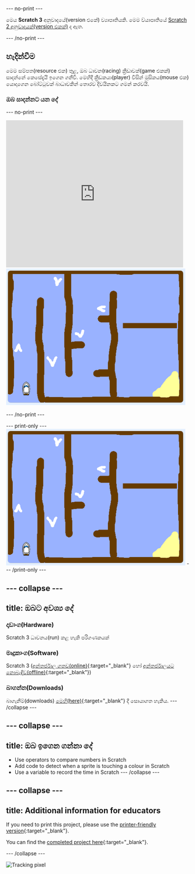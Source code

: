 \--- no-print \---

මෙය **Scratch 3** අනුවාදයේ(version එකේ) ව්‍යාපෘතියකි. මෙම ව්යාපෘතියේ [Scratch 2 අනුවාදයක්(version එකක්)](https://projects.raspberrypi.org/en/projects/boat-race-scratch2) ද ඇත.

\--- /no-print \---

## හැදින්වීම

මෙම සම්පත(resource එක) තුළ, ඔබ ධාවන(racing) ක්‍රීඩාවක්(game එකක්) සාදන්නේ කෙසේදැයි ඉගෙන ගනීවි. මෙහිදී ක්‍රීඩකයා(player) විසින් මූසිකය(mouse එක) යොදාගෙන බෝට්ටුවක් බාධාවකින් තොරව දිවයිනකට ගමන් කරවයි.

### ඔබ සාදන්නට යන දේ

\--- no-print \---

<div class="scratch-preview">
  <iframe allowtransparency="true" width="485" height="402" src="https://scratch.mit.edu/projects/embed/276662533/?autostart=false" frameborder="0" scrolling="no"></iframe>
  <img src="images/boat_race_demo.png">
</div>

\--- /no-print \---

\--- print-only \--- ![boat race demo](images/boat_race_demo.png) \--- /print-only \---

## \--- collapse \---

## title: ඔබට අවශ්‍ය දේ

### දෘඩාංග(Hardware)

Scratch 3 ධාවනය(run) කළ හැකි පරිගණකයක්

### මෘදුකාංග(Software)

Scratch 3 ([අන්තර්ජාල ගතව(online)](https://rpf.io/scratchon){:target="_blank"} හෝ [අන්තර්ජාලයට නොබැඳිව(offline)](https://rpf.io/scratchoff){:target="_blank"})

### බාගන්න(Downloads)

බාගැනීම්(downloads) [මෙහි(here)](http://rpf.io/p/en/boat-race-go){:target="_blank"} දී සොයාගත හැකිය. \--- /collapse \---

## \--- collapse \---

## title: ඔබ ඉගෙන ගන්නා දේ

- Use operators to compare numbers in Scratch
- Add code to detect when a sprite is touching a colour in Scratch
- Use a variable to record the time in Scratch \--- /collapse \---

## \--- collapse \---

## title: Additional information for educators

If you need to print this project, please use the [printer-friendly version](https://projects.raspberrypi.org/en/projects/boat-race/print){:target="_blank"}.

You can find the [completed project here](http://rpf.io/p/en/boat-race-get){:target="_blank"}.

\--- /collapse \---

![Tracking pixel](https://code.org/api/hour/begin_codeclub_boatrace.png)